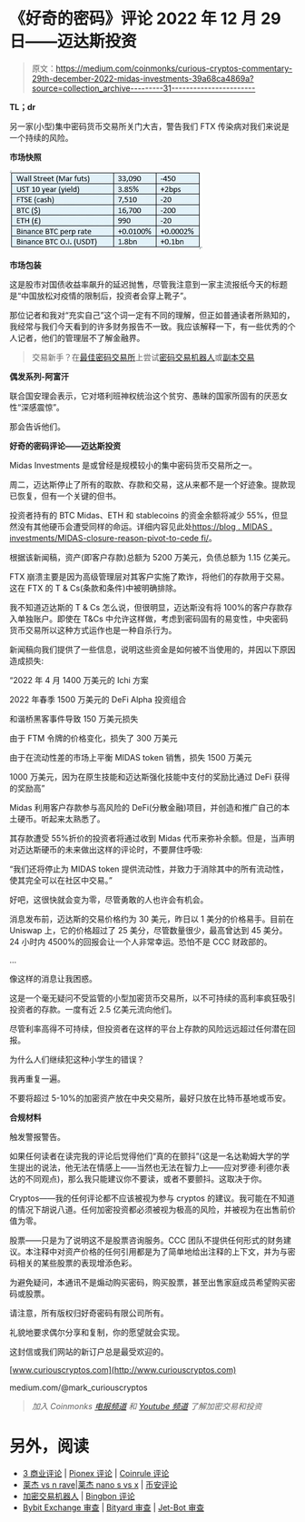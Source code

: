 # 《好奇的密码》评论 2022 年 12 月 29 日——迈达斯投资

> 原文：<https://medium.com/coinmonks/curious-cryptos-commentary-29th-december-2022-midas-investments-39a68ca4869a?source=collection_archive---------31----------------------->

**TL；dr**

另一家(小型)集中密码货币交易所关门大吉，警告我们 FTX 传染病对我们来说是一个持续的风险。

**市场快照**

![](img/36f79d5e72291826ab36fc159adec206.png)

**市场包装**

这是股市对国债收益率飙升的延迟抛售，尽管我注意到一家主流报纸今天的标题是“中国放松对疫情的限制后，投资者会穿上靴子”。

那位记者和我对“充实自己”这个词一定有不同的理解，但正如普通读者所熟知的，我经常与我们今天看到的许多财务报告不一致。我应该解释一下，有一些优秀的个人记者，他们的管理层不了解金融界。

> 交易新手？在[最佳密码交易所](/coinmonks/crypto-exchange-dd2f9d6f3769)上尝试[密码交易机器人](/coinmonks/crypto-trading-bot-c2ffce8acb2a)或[副本交易](/coinmonks/top-10-crypto-copy-trading-platforms-for-beginners-d0c37c7d698c)

**偶发系列-阿富汗**

联合国安理会表示，它对塔利班神权统治这个贫穷、愚昧的国家所固有的厌恶女性“深感震惊”。

那会告诉他们。

**好奇的密码评论——迈达斯投资**

Midas Investments 是或曾经是规模较小的集中密码货币交易所之一。

周二，迈达斯停止了所有的取款、存款和交易，这从来都不是一个好迹象。提款现已恢复，但有一个关键的但书。

投资者持有的 BTC Midas、ETH 和 stablecoins 的资金余额将减少 55%，但显然没有其他硬币会遭受同样的命运。详细内容见此处[https://blog . MIDAS . investments/MIDAS-closure-reason-pivot-to-cede fi/](https://blog.midas.investments/midas-closure-reasons-and-pivot-to-cedefi/)。

根据该新闻稿，资产(即客户存款)总额为 5200 万美元，负债总额为 1.15 亿美元。

FTX 崩溃主要是因为高级管理层对其客户实施了欺诈，将他们的存款用于交易。这在 FTX 的 T & Cs(条款和条件)中被明确排除。

我不知道迈达斯的 T & Cs 怎么说，但很明显，迈达斯没有将 100%的客户存款存入单独账户。即使在 T&Cs 中允许这样做，考虑到密码固有的易变性，中央密码货币交易所以这种方式运作也是一种自杀行为。

新闻稿向我们提供了一些信息，说明这些资金是如何被不当使用的，并因以下原因造成损失:

“2022 年 4 月 1400 万美元的 Ichi 方案

2022 年春季 1500 万美元的 DeFi Alpha 投资组合

和谐桥黑客事件导致 150 万美元损失

由于 FTM 令牌的价格变化，损失了 300 万美元

由于在流动性差的市场上平衡 MIDAS token 销售，损失 1500 万美元

1000 万美元，因为在原生技能和迈达斯强化技能中支付的奖励比通过 DeFi 获得的奖励高”

Midas 利用客户存款参与高风险的 DeFi(分散金融)项目，并创造和推广自己的本土硬币。听起来太熟悉了。

其存款遭受 55%折价的投资者将通过收到 Midas 代币来弥补余额。但是，当声明对迈达斯硬币的未来做出这样的评论时，不要屏住呼吸:

“我们还将停止为 MIDAS token 提供流动性，并致力于消除其中的所有流动性，使其完全可以在社区中交易。”

好吧，这很快就会变为零，尽管勇敢的人也许会有机会。

消息发布前，迈达斯的交易价格约为 30 美元，昨日以 1 美分的价格易手。目前在 Uniswap 上，它的价格超过了 25 美分，尽管数量很少，最高曾达到 45 美分。24 小时内 4500%的回报会让一个人非常幸运。恐怕不是 CCC 财政部的。

…

像这样的消息让我困惑。

这是一个毫无疑问不受监管的小型加密货币交易所，以不可持续的高利率疯狂吸引投资者的存款。一度有近 2.5 亿美元流向他们。

尽管利率高得不可持续，但投资者在这样的平台上存款的风险远远超过任何潜在回报。

为什么人们继续犯这种小学生的错误？

我再重复一遍。

不要将超过 5-10%的加密资产放在中央交易所，最好只放在比特币基地或币安。

**合规材料**

触发警报警告。

如果任何读者在读完我的评论后觉得他们“真的在颤抖”(这是一名达勒姆大学的学生提出的说法，他无法在情感上——当然也无法在智力上——应对罗德·利德尔表达的不同观点)，那么我只能建议你不要读，或者不要颤抖。这取决于你。

Cryptos——我的任何评论都不应该被视为参与 cryptos 的建议。我可能在不知道的情况下胡说八道。任何加密投资都必须被视为极高的风险，并被视为在出售前价值为零。

股票——只是为了说明这不是股票咨询服务。CCC 团队不提供任何形式的财务建议。本注释中对资产价格的任何引用都是为了简单地给出注释的上下文，并为与密码相关的某些股票的表现增添色彩。

为避免疑问，本通讯不是煽动购买密码，购买股票，甚至出售家庭成员希望购买密码或股票。

请注意，所有版权归好奇密码有限公司所有。

礼貌地要求偶尔分享和复制，你的愿望就会实现。

这封信或我们网站的新订户总是最受欢迎的。

[www.curiouscryptos.com](http://www.curiouscryptos.com)

medium.com/@mark_curiouscryptos

> *加入 Coinmonks* [*电报频道*](https://t.me/coincodecap) *和* [*Youtube 频道*](https://www.youtube.com/c/coinmonks/videos) *了解加密交易和投资*

# 另外，阅读

*   [3 商业评论](/coinmonks/3commas-review-an-excellent-crypto-trading-bot-2020-1313a58bec92) | [Pionex 评论](https://coincodecap.com/pionex-review-exchange-with-crypto-trading-bot) | [Coinrule 评论](/coinmonks/coinrule-review-2021-a-beginner-friendly-crypto-trading-bot-daf0504848ba)
*   [莱杰 vs n rave](/coinmonks/ledger-vs-ngrave-zero-7e40f0c1d694)|[莱杰 nano s vs x](/coinmonks/ledger-nano-s-vs-x-battery-hardware-price-storage-59a6663fe3b0) | [币安评论](/coinmonks/binance-review-ee10d3bf3b6e)
*   [加密交易机器人](/coinmonks/crypto-trading-bot-c2ffce8acb2a) | [Bingbon 评论](https://coincodecap.com/bingbon-review)
*   [Bybit Exchange 审查](/coinmonks/bybit-exchange-review-dbd570019b71) | [Bityard 审查](https://coincodecap.com/bityard-reivew) | [Jet-Bot 审查](https://coincodecap.com/jet-bot-review)